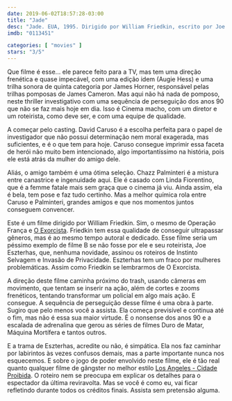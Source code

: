 ```yaml
---
date: 2019-06-02T18:57:28-03:00
title: "Jade"
desc: "Jade. EUA, 1995. Dirigido por William Friedkin, escrito por Joe Eszterhas. Com David Caruso, Linda Fiorentino, Chazz Palminteri. Editado por Augie Hess, música de James Horner."
imdb: "0113451"

categories: [ "movies" ]
stars: "3/5"
---
```

Que filme é esse... ele parece feito para a TV, mas tem uma direção frenética e quase impecável, com uma edição idem (Augie Hess) e uma trilha sonora de quinta categoria por James Horner, responsável pelas trilhas pomposas de James Cameron. Mas aqui não há nada de pomposo, neste thriller investigativo com uma sequência de perseguição dos anos 90 que não se faz mais hoje em dia. Isso é Cinema macho, com um diretor e um roteirista, como deve ser, e com uma equipe de qualidade.

A começar pelo casting. David Caruso é a escolha perfeita para o papel de investigador que não possui determinação nem moral exagerada, mas suficientes, e é o que tem para hoje. Caruso consegue imprimir essa faceta de herói não muito bem intencionado, algo importantíssimo na história, pois ele está atrás da mulher do amigo dele.

Aliás, o amigo também é uma ótima seleção. Chazz Palminteri é a mistura entre canastrice e ingenuidade aqui. Ele é casado com Linda Fiorentino, que é a femme fatale mais sem graça que o cinema já viu. Ainda assim, ela é bela, tem pose e faz tudo certinho. Mas a melhor química rola entre Caruso e Palminteri, grandes amigos e que nos momentos juntos conseguem convencer.

Este é um filme dirigido por William Friedkin. Sim, o mesmo de Operação França e [O Exorcista](/o-exorcista). Friedkin tem essa qualidade de conseguir ultrapassar gêneros, mas é ao mesmo tempo autoral e dedicado. Esse filme seria um péssimo exemplo de filme B se não fosse por ele e seu roteirista, Joe Eszterhas, que, nenhuma novidade, assinou os roteiros de Instinto Selvagem e Invasão de Privacidade. Eszterhas tem um fraco por mulheres problemáticas. Assim como Friedkin se lembrarmos de O Exorcista.

A direção deste filme caminha próximo do trash, usando câmeras em movimento, que tentam se inserir na ação, além de cortes e zooms frenéticos, tentando transformar um policial em algo mais ação. E consegue. A sequência de perseguição desse filme é uma obra à parte. Sugiro que pelo menos você a assista. Ela começa previsível e continua até o fim, mas não é essa sua maior virtude. É o nonsense dos anos 90 e a escalada de adrenalina que gerou as séries de filmes Duro de Matar, Máquina Mortífera e tantos outros.

E a trama de Eszterhas, acredite ou não, é simpática. Ela nos faz caminhar por labirintos às vezes confusos demais, mas a parte importante nunca nos esquecemos. E sobre o jogo de poder envolvido neste filme, ele é tão real quanto qualquer filme de gângster no melhor estilo [Los Angeles - Cidade Proibida](/la-confidential). O roteiro nem se preocupa em explicar os detalhes para o espectador da última reviravolta. Mas se você é como eu, vai ficar refletindo durante todos os créditos finais. Assista sem pretensão alguma.

